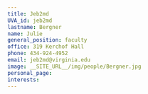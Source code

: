 ```yaml
---
title: Jeb2md
UVA_id: jeb2md
lastname: Bergner
name: Julie
general_position: faculty
office: 319 Kerchof Hall
phone: 434-924-4952
email: jeb2md@virginia.edu
image: __SITE_URL__/img/people/Bergner.jpg
personal_page: 
interests: 
---
```


